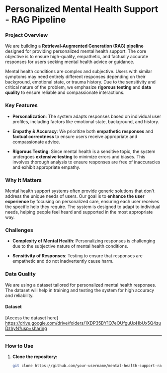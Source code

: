 # Personalized Mental Health Support - RAG Pipeline

### Project Overview

We are building a **Retrieval-Augmented Generation (RAG) pipeline** designed for providing personalized mental health support. The core objective is to ensure high-quality, empathetic, and factually accurate responses for users seeking mental health advice or guidance.

Mental health conditions are complex and subjective. Users with similar symptoms may need entirely different responses depending on their background, emotional state, or trauma history. Due to the sensitivity and critical nature of the problem, we emphasize **rigorous testing** and **data quality** to ensure reliable and compassionate interactions.

### Key Features

- **Personalization**: The system adapts responses based on individual user profiles, including factors like emotional state, background, and history.
  
- **Empathy & Accuracy**: We prioritize both **empathetic responses** and **factual correctness** to ensure users receive appropriate and compassionate advice.

- **Rigorous Testing**: Since mental health is a sensitive topic, the system undergoes **extensive testing** to minimize errors and biases. This involves thorough analysis to ensure responses are free of inaccuracies and exhibit appropriate empathy.

### Why It Matters

Mental health support systems often provide generic solutions that don't address the unique needs of users. Our goal is to **enhance the user experience** by focusing on personalized care, ensuring each user receives the specific help they require. The system is designed to adapt to individual needs, helping people feel heard and supported in the most appropriate way.

### Challenges

- **Complexity of Mental Health**: Personalizing responses is challenging due to the subjective nature of mental health conditions.
  
- **Sensitivity of Responses**: Testing to ensure that responses are empathetic and do not inadvertently cause harm.

### Data Quality

We are using a dataset tailored for personalized mental health responses. The dataset will help in training and testing the system for high accuracy and reliability.

#### Dataset
[Access the dataset here] https://drive.google.com/drive/folders/1XDP35BY1Q7eOUfguUpHbUx5Q4zuDzhyN?usp=sharing

---

### How to Use

1. **Clone the repository:**

   ```bash
   git clone https://github.com/your-username/mental-health-support-rag.git
